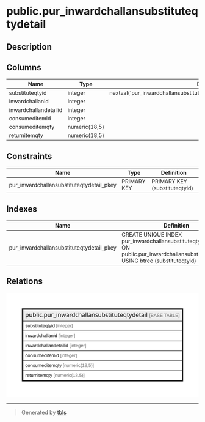 # public.pur_inwardchallansubstituteqtydetail

## Description

## Columns

| Name | Type | Default | Nullable | Children | Parents | Comment |
| ---- | ---- | ------- | -------- | -------- | ------- | ------- |
| substituteqtyid | integer | nextval('pur_inwardchallansubstituteqtydetail_substituteqtyid_seq'::regclass) | false |  |  |  |
| inwardchallanid | integer |  | true |  |  |  |
| inwardchallandetailid | integer |  | true |  |  |  |
| consumeditemid | integer |  | true |  |  |  |
| consumeditemqty | numeric(18,5) |  | true |  |  |  |
| returnitemqty | numeric(18,5) |  | true |  |  |  |

## Constraints

| Name | Type | Definition |
| ---- | ---- | ---------- |
| pur_inwardchallansubstituteqtydetail_pkey | PRIMARY KEY | PRIMARY KEY (substituteqtyid) |

## Indexes

| Name | Definition |
| ---- | ---------- |
| pur_inwardchallansubstituteqtydetail_pkey | CREATE UNIQUE INDEX pur_inwardchallansubstituteqtydetail_pkey ON public.pur_inwardchallansubstituteqtydetail USING btree (substituteqtyid) |

## Relations

![er](public.pur_inwardchallansubstituteqtydetail.svg)

---

> Generated by [tbls](https://github.com/k1LoW/tbls)
